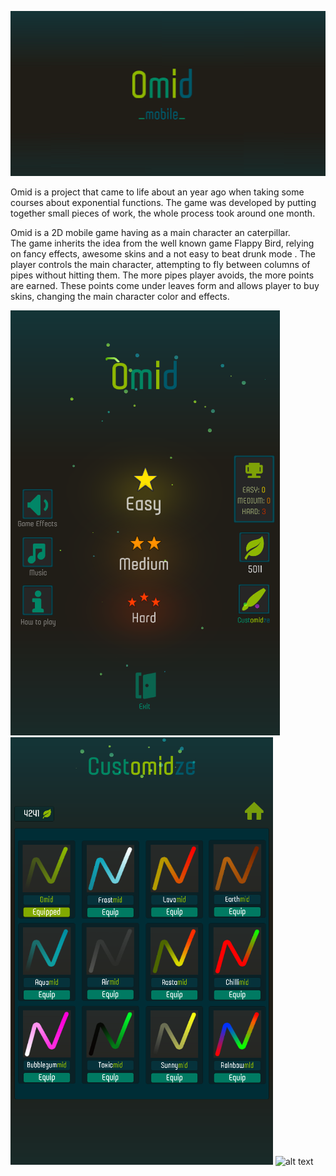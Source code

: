![alt text](https://github.com/sabauandrei98/unity3d/blob/master/Omid/Screens/facebookBanner.png)

Omid is a project that came to life about an year ago when taking some courses about exponential functions. 
The game was developed by putting together small pieces of work, the whole process took around one month.

Omid is a 2D mobile game having as a main character an caterpillar.  
The game inherits the idea from the well known game Flappy Bird, relying on fancy effects, awesome skins and a not easy to beat drunk mode . 
The player controls the main character, attempting to fly between columns of pipes without hitting them. 
The more pipes player avoids, the more points are earned. 
These points come under leaves form and allows player to buy skins, changing the main character color and effects.


![alt text](https://github.com/sabauandrei98/unity3d/blob/master/Omid/Screens/mainmenu.png)
![alt text](https://github.com/sabauandrei98/unity3d/blob/master/Omid/Screens/customidze.png)
![alt text](https://media.giphy.com/media/1lCG7OFjWZauOqxs0X/giphy.gif)